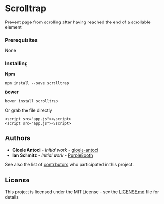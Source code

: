 # Scrolltrap

Prevent page from scrolling after having reached the end of a scrollable element


### Prerequisites

None


### Installing

**Npm**

```
npm install --save scrolltrap
```

**Bower**

```
bower install scrolltrap
```

Or grab the file directly

```
<script src="app.js"></script>
<script src="app.js"></script>
```



## Authors

* **Gioele Antoci** - *Initial work* - [gioele-antoci](https://github.com/gioele-antoci)
* **Ian Schmitz** - *Initial work* - [PurpleBooth](https://github.com/PurpleBooth)

See also the list of [contributors](https://github.com/your/project/contributors) who participated in this project.

## License

This project is licensed under the MIT License - see the [LICENSE.md](LICENSE.md) file for details



